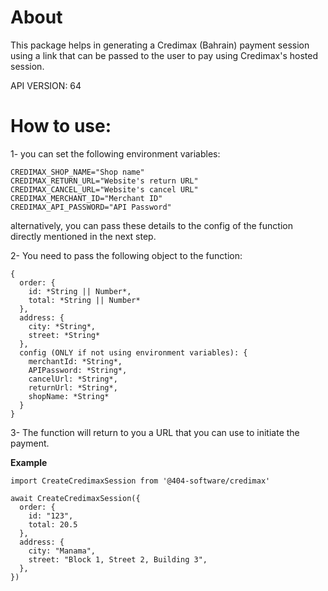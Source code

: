 # About

This package helps in generating a Credimax (Bahrain) payment session using a link that can be passed to the user to pay using Credimax's hosted session.

API VERSION: 64

# How to use:

1- you can set the following environment variables:

    CREDIMAX_SHOP_NAME="Shop name"
    CREDIMAX_RETURN_URL="Website's return URL"
    CREDIMAX_CANCEL_URL="Website's cancel URL"
    CREDIMAX_MERCHANT_ID="Merchant ID"
    CREDIMAX_API_PASSWORD="API Password"

alternatively, you can pass these details to the config of the function directly mentioned in the next step.

2- You need to pass the following object to the function:

    {
      order: {
        id: *String || Number*,
        total: *String || Number*
      },
      address: {
        city: *String*,
        street: *String*
      },
      config (ONLY if not using environment variables): {
        merchantId: *String*,
        APIPassword: *String*,
        cancelUrl: *String*,
        returnUrl: *String*,
        shopName: *String*
      }
    }

3- The function will return to you a URL that you can use to initiate the payment.

**Example**

    import CreateCredimaxSession from '@404-software/credimax'

    await CreateCredimaxSession({
      order: {
        id: "123",
        total: 20.5
      },
      address: {
        city: "Manama",
        street: "Block 1, Street 2, Building 3",
      },
    })
